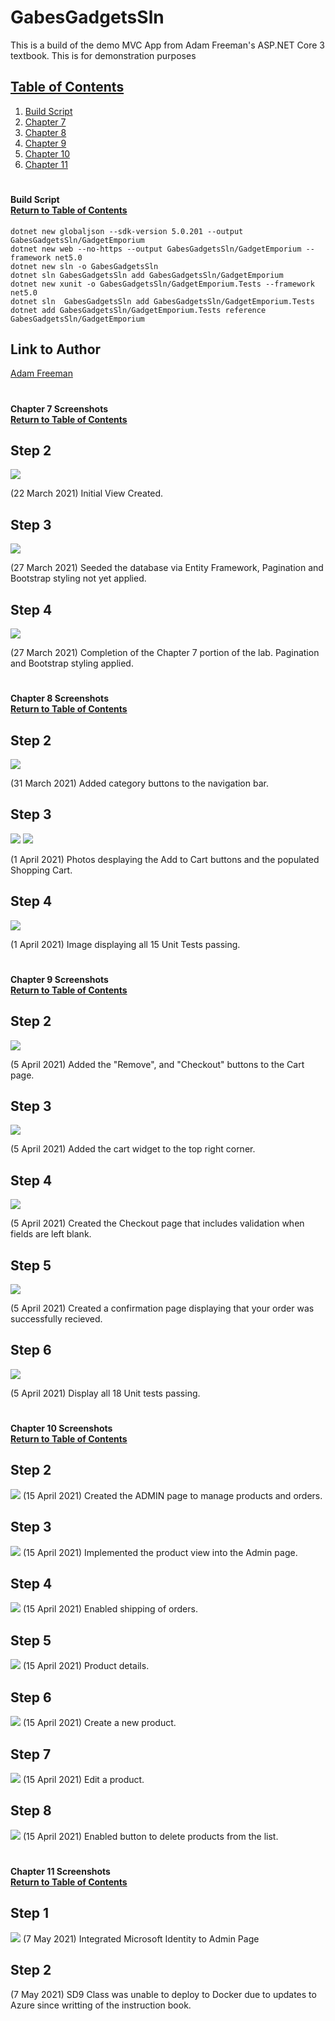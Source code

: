 # GabesGadgetsSln
This is a build of the demo MVC App from Adam Freeman's ASP.NET Core 3 textbook. This is for demonstration purposes

## [Table of Contents](#table-of-contents)
1) [Build Script](#Build-Script)
2) [Chapter 7](#Ch7)
3) [Chapter 8](#Ch8)
4) [Chapter 9](#Ch9)
5) [Chapter 10](#Ch10)
6) [Chapter 11](#Ch11)

# <a name="Build-Script"></a>
#### <div alignt="Left"> Build Script</div> [Return to Table of Contents](#table-of-contents)

    dotnet new globaljson --sdk-version 5.0.201 --output GabesGadgetsSln/GadgetEmporium
    dotnet new web --no-https --output GabesGadgetsSln/GadgetEmporium --framework net5.0
    dotnet new sln -o GabesGadgetsSln
    dotnet sln GabesGadgetsSln add GabesGadgetsSln/GadgetEmporium
    dotnet new xunit -o GabesGadgetsSln/GadgetEmporium.Tests --framework net5.0
    dotnet sln  GabesGadgetsSln add GabesGadgetsSln/GadgetEmporium.Tests
    dotnet add GabesGadgetsSln/GadgetEmporium.Tests reference GabesGadgetsSln/GadgetEmporium

## Link to Author
[Adam Freeman](https://www.apress.com/gp/book/9781484254394)

# <a name="Ch7"></a>
#### <div alignt="Left"> Chapter 7 Screenshots</div> [Return to Table of Contents](#table-of-contents)

## Step 2
![](https://github.com/gabrielhager/GabesGadgetsSln/blob/master/images/Lab1B_Step1_GabrielHagerSD9.JPG)

(22 March 2021) Initial View Created.

## Step 3
![](https://github.com/gabrielhager/GabesGadgetsSln/blob/master/images/Lab1B_EFConnected_GabrielHagerSD9.JPG)

(27 March 2021) Seeded the database via Entity Framework, Pagination and Bootstrap styling not yet applied.

## Step 4
![](https://github.com/gabrielhager/GabesGadgetsSln/blob/master/images/Lab1B_FinalStepBootstrap_GabrielHagerSD9.JPG)

(27 March 2021) Completion of the Chapter 7 portion of the lab. Pagination and Bootstrap styling applied.

# <a name="Ch8"></a>
#### <div alignt="Left"> Chapter 8 Screenshots</div> [Return to Table of Contents](#table-of-contents)

## Step 2
![](https://github.com/gabrielhager/GabesGadgetsSln/blob/master/images/LAB2A_Category_GabrielHagerSD9.JPG)

(31 March 2021) Added category buttons to the navigation bar.

## Step 3
![](https://github.com/gabrielhager/GabesGadgetsSln/blob/master/images/LAB2A_AddCartButtons_GabrielHagerSD9.JPG)
![](https://github.com/gabrielhager/GabesGadgetsSln/blob/master/images/LAB2A_ShoppingCart_GabrielHagerSD9.JPG)

(1 April 2021) Photos desplaying the Add to Cart buttons and the populated Shopping Cart.

## Step 4
![](https://github.com/gabrielhager/GabesGadgetsSln/blob/master/images/LAB2A_WorkingTests_GabrielHagerSD9.JPG)

(1 April 2021) Image displaying all 15 Unit Tests passing.

# <a name="Ch9"></a>
#### <div alignt="Left"> Chapter 9 Screenshots</div> [Return to Table of Contents](#table-of-contents)

## Step 2
![](https://github.com/gabrielhager/GabesGadgetsSln/blob/master/images/LAB3A_UpdatedCartRemoveBTN_GabrielHagerSD9.JPG)

(5 April 2021) Added the "Remove", and "Checkout" buttons to the Cart page.

## Step 3
![](https://github.com/gabrielhager/GabesGadgetsSln/blob/master/images/LAB3A_CartWidget_GabrielHagerSD9.JPG)

(5 April 2021) Added the cart widget to the top right corner.

## Step 4
![](https://github.com/gabrielhager/GabesGadgetsSln/blob/master/images/LAB3A_Checkout_GabrielHagerSD9.JPG)

(5 April 2021) Created the Checkout page that includes validation when fields are left blank.

## Step 5
![](https://github.com/gabrielhager/GabesGadgetsSln/blob/master/images/LAB3A_Confirmation_GabrielHagerSD9.JPG)

(5 April 2021) Created a confirmation page displaying that your order was successfully recieved.

## Step 6
![](https://github.com/gabrielhager/GabesGadgetsSln/blob/master/images/LAB3A_PassingTests_GabrielHagerSD9.JPG)

(5 April 2021) Display all 18 Unit tests passing.


# <a name="Ch10"></a>
#### <div alignt="Left"> Chapter 10 Screenshots</div> [Return to Table of Contents](#table-of-contents)

## Step 2
![](https://github.com/gabrielhager/GabesGadgetsSln/blob/master/images/LAB4A_Blazor_GabrielHagerSD9.JPG)
(15 April 2021) Created the ADMIN page to manage products and orders.

## Step 3
![](https://github.com/gabrielhager/GabesGadgetsSln/blob/master/images/LAB4A_Products_GabrielHagerSD9.JPG)
(15 April 2021) Implemented the product view into the Admin page.

## Step 4
![](https://github.com/gabrielhager/GabesGadgetsSln/blob/master/images/LAB4A_Shipped_GabrielHagerSD9.JPG)
(15 April 2021) Enabled shipping of orders.

## Step 5
![](https://github.com/gabrielhager/GabesGadgetsSln/blob/master/images/LAB4A_Details_GabrielHagerSD9.JPG)
(15 April 2021) Product details.

## Step 6
![](https://github.com/gabrielhager/GabesGadgetsSln/blob/master/images/LAB4A_Create_GabrielHagerSD9.JPG)
(15 April 2021) Create a new product.

## Step 7
![](https://github.com/gabrielhager/GabesGadgetsSln/blob/master/images/LAB4A_Edit_GabrielHagerSD9.JPG)
(15 April 2021) Edit a product.

## Step 8
![](https://github.com/gabrielhager/GabesGadgetsSln/blob/master/images/LAB4A_Delete_GabrielHageSD9.JPG)
(15 April 2021) Enabled button to delete products from the list.

# <a name="Ch11"></a>
#### <div alignt="Left"> Chapter 11 Screenshots</div> [Return to Table of Contents](#table-of-contents)

## Step 1
![](https://github.com/gabrielhager/GabesGadgetsSln/blob/master/images/LAB7A_GabrielHagerSD9.JPG)
(7 May 2021) Integrated Microsoft Identity to Admin Page

## Step 2
(7 May 2021) SD9 Class was unable to deploy to Docker due to updates to Azure since writting of the instruction book.

